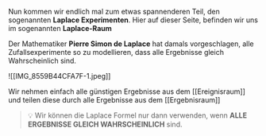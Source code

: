 Nun kommen wir endlich mal zum etwas spannenderen Teil, den sogenannten **Laplace Experimenten**. Hier auf dieser Seite, befinden wir uns im sogenannten **Laplace-Raum**

Der Mathematiker **Pierre Simon de Laplace** hat damals vorgeschlagen, alle Zufallsexperimente so zu modellieren, dass alle Ergebnisse gleich Wahrscheinlich sind.

![[IMG_8559B44CFA7F-1.jpeg]]

Wir nehmen einfach alle günstigen Ergebnisse aus dem [[Ereignisraum]] und teilen diese durch alle Ergebnisse aus dem [[Ergebnisraum]]

>💡 Wir können die Laplace Formel nur dann verwenden, wenn **ALLE ERGEBNISSE GLEICH WAHRSCHEINLICH** sind.